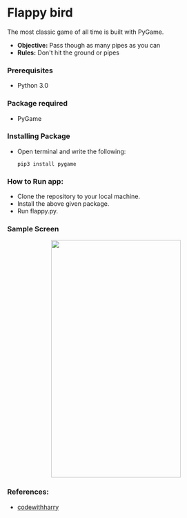 # Flappy bird
The most classic game of all time is built with PyGame.
* **Objective:** Pass though as many pipes as you can 
* **Rules:** Don't hit the ground or pipes

### Prerequisites
* Python 3.0

### Package required
* PyGame

### Installing Package
* Open terminal and write the following:
    ```
    pip3 install pygame
    ```    
### How to Run app:
* Clone the repository to your local machine.
* Install the above given package.
* Run flappy.py.

### Sample Screen
<p align="center">
  <img width="300" height="550" src="https://github.com/Subathra19/py_flappybird/blob/main/images/sample_screen.PNG">
</p>

### References:
* [codewithharry](https://www.codewithharry.com/)
